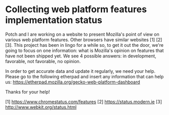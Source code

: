# Collecting web platform features implementation status

Potch and I are working on a website to present Mozilla's point of view on various web platform features. Other browsers have similar websites [1] [2] [3]. This project has been in lingo for a while so, to get it out the door, we're going to focus on one information: what is Mozilla's opinion on features that have not been shipped yet. We see 4 possible answers: in development, favorable, not favorable, no opinion.

In order to get accurate data and update it regularly, we need your help. Please go to the following etherpad and insert any information that can help us:
https://etherpad.mozilla.org/gecko-web-platform-dashboard

Thanks for your help!

[1] https://www.chromestatus.com/features
[2] https://status.modern.ie
[3] http://www.webkit.org/status.html
